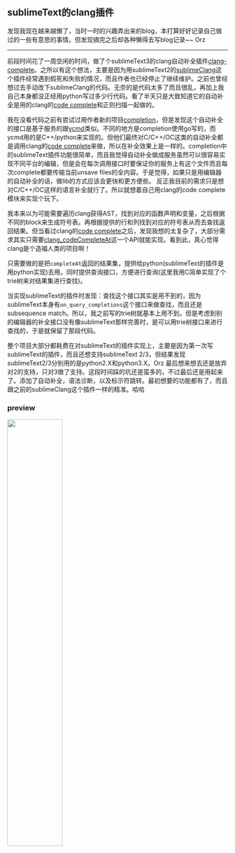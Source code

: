 ## sublimeText的clang插件

发现我现在越来越懒了，当时一时的兴趣弄出来的blog，本打算好好记录自己做过的一些有意思的事情。但发现搞完之后却各种懒得去写blog记录~~ Orz

------
前段时间花了一周空闲的时间，做了个sublimeText3的clang自动补全插件[clang-complete](https://github.com/lvzixun/clang-complete)。之所以有这个想法，主要是因为用sublimeText2的[sublimeClang](https://github.com/quarnster/SublimeClang)这个插件经常遇到假死和失败的情况，而且作者也已经停止了继续维护。之前也曾经想过去手动改下sublimeClang的代码。无奈的是代码太多了而且很乱，再加上我自己本身都没正经用python写过多少行代码。看了半天只是大致知道它的自动补全是用的clang的[code complete](http://clang.llvm.org/doxygen/group__CINDEX__CODE__COMPLET.html)和正则扫描一起做的。

我在没看代码之前有尝试过用作者新的项目[completion](https://github.com/quarnster/completion)，但是发现这个自动补全的接口是基于服务的跟[ycmd](https://github.com/Valloric/ycmd)类似。不同的地方是completion使用go写的，而ycmd用的是C++/python来实现的。但他们最终对C/C++/OC这类的自动补全都是调用clang的[code complete](http://clang.llvm.org/doxygen/group__CINDEX__CODE__COMPLET.html)来做，所以在补全效果上是一样的。completion中的sublimeText插件功能很简单，而且我觉得自动补全做成服务虽然可以很容易实现不同平台的编辑，但是会在每次调用接口时要保证你的服务上有这个文件而且每次complete都要传输当前unsave files的全内容。于是觉得，如果只是用编辑器的自动补全的话，做lib的方式应该会更快和更方便些。 反正我目前的需求只是想对C/C++/OC这样的语言补全就行了。所以就想着自己用clang的code complete模块来实现个玩下。

我本来以为可能需要遍历clang获得AST，找到对应的函数声明和变量，之后根据不同的block来生成符号表。再根据提供的行和列找到对应的符号表从而去查找返回结果。但当看过clang的[code complete](http://clang.llvm.org/doxygen/group__CINDEX__CODE__COMPLET.html)之后，发现我想的太复杂了，大部分需求其实只需要[clang_codeCompleteAt](http://clang.llvm.org/doxygen/group__CINDEX__CODE__COMPLET.html#ga50fedfa85d8d1517363952f2e10aa3bf)这一个API就能实现。看到此，真心觉得clang是个造福人类的项目啊！

只需要做的是把`completeAt`返回的结果集，提供给python(sublimeText的插件是用python实现)去用。同时提供查询接口，方便进行查询(这里我用C简单实现了个trie树来对结果集进行查找)。

当实现sublimeText的插件时发现：查找这个接口其实是用不到的，因为sublimeText本身有`on_query_completions`这个接口来做查找，而且还是subsequence match。所以，我之前写的trie树就基本上用不到。但是考虑到别的编辑器的补全接口没有像sublimeText那样完善时，是可以用trie树接口来进行查找的，于是就保留了那段代码。

整个项目大部分都耗费在对sublimeText的插件实现上，主要是因为第一次写sublimeText的插件，而且还想支持sublimeText 2/3，但结果发现sublimeText2/3分别用的是python2.X和python3.X。Orz
最后想来想去还是放弃对2的支持，只对3做了支持。这段时间踩的坑还是蛮多的，不过最后还是用起来了。添加了自动补全，语法诊断，以及标示符跳转。最初想要的功能都有了，而且跟之前的sublimeClang这个插件一样的精准。哈哈

### preview
<img src="http://ww4.sinaimg.cn/large/7608d17fgw1eo4dgrggc0g20da0bi44p.gif" width="50%" />